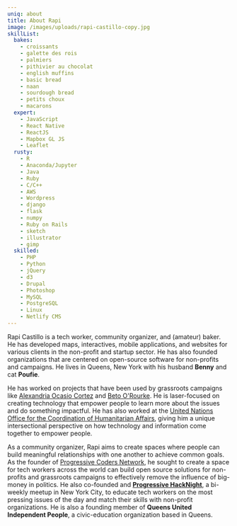 ```yaml
---
uniq: about
title: About Rapi
image: /images/uploads/rapi-castillo-copy.jpg
skillList:
  bakes:
    - croissants
    - galette des rois
    - palmiers
    - pithivier au chocolat
    - english muffins
    - basic bread
    - naan
    - sourdough bread
    - petits choux
    - macarons
  expert:
    - JavaScript
    - React Native
    - ReactJS
    - Mapbox GL JS
    - Leaflet
  rusty:
    - R
    - Anaconda/Jupyter
    - Java
    - Ruby
    - C/C++
    - AWS
    - Wordpress
    - django
    - flask
    - numpy
    - Ruby on Rails
    - sketch
    - illustrator
    - gimp
  skilled:
    - PHP
    - Python
    - jQuery
    - d3
    - Drupal
    - Photoshop
    - MySQL
    - PostgreSQL
    - Linux
    - Netlify CMS
---
```

Rapi Castillo is a tech worker, community organizer, and (amateur) baker. He has developed maps, interactives, mobile applications, and websites for various clients in the non-profit and startup sector. He has also founded organizations that are centered on open-source software for non-profits and campaigns. He lives in Queens, New York with his husband **Benny** and cat **Poufie**.

He has worked on projects that have been used by grassroots campaigns like [Alexandria Ocasio Cortez](https://www.ocasio2018.com) and [Beto O'Rourke](https://www.betofortexas.com). He is laser-focused on creating technology that empower people to learn more about the issues and do something impactful. He has also worked at the [United Nations Office for the Coordination of Humanitarian Affairs](https://www.unocha.org), giving him a unique intersectional perspective on how technology and information come together to empower people.

As a community organizer, Rapi aims to create spaces where people can build meaningful relationships with one another to achieve common goals. As the founder of [Progressive Coders Network](https://www.progcode.org), he sought to create a space for tech workers across the world can build open source solutions for non-profits and grassroots campaigns to effectively remove the influence of big-money in politics. He also co-founded and [**Progressive HackNight**](https://www.progressivehacknight.org), a bi-weekly meetup in New York City, to educate tech workers on the most pressing issues of the day and match their skills with non-profit organizations. He is also a founding member of **Queens United Independent People**, a civic-education organization based in Queens.
